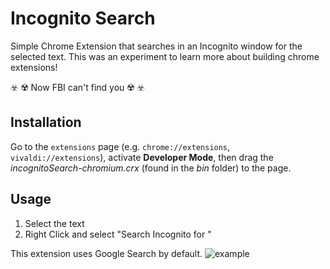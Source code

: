 # Incognito Search

Simple Chrome Extension that searches in an Incognito window for the selected text. This was an experiment to learn more about building chrome extensions!

:biohazard:	:radioactive: Now FBI can't find you	:radioactive:	:biohazard:	

## Installation

Go to the ```extensions``` page (e.g. ```chrome://extensions```,  ```vivaldi://extensions```), activate **Developer Mode**, then drag the *incognitoSearch-chromium.crx* (found in the *bin* folder) to the page.

## Usage

1. Select the text
2. Right Click and select "Search Incognito for <text>"

This extension uses Google Search by default.
![example](https://github.com/robotenique/incognitoSearch-chromium/blob/master/example.gif)
